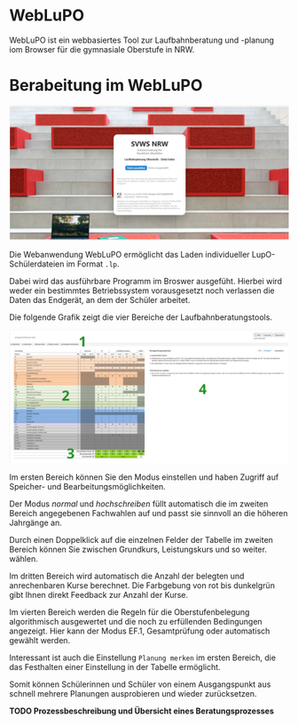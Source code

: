 # WebLuPO 

WebLuPO ist ein webbasiertes Tool zur Laufbahnberatung und -planung iom Browser für die gymnasiale Oberstufe in NRW.

# Berabeitung im WebLuPO

![weblupo Startseite](./graphics/weblupo_startseite.png "Der Startbildschirm von WebLuPO, hier ist die Beratungsdatei auszuwählen")

Die Webanwendung WebLuPO ermöglicht das Laden individueller LupO-Schülerdateien im Format ````.lp````.

Dabei wird das ausführbare Programm im Broswer ausgefüht. Hierbei wird weder ein bestimmtes Betriebssystem vorausgesetzt noch verlassen die Daten das Endgerät, an dem der Schüler arbeitet.

Die folgende Grafik zeigt die vier Bereiche der Laufbahnberatungstools.

![weblupo Bereichsübersicht](./graphics/weblupo_bereiche.png "Die Oberfläche von WebLuPO")

Im ersten Bereich können Sie den Modus einstellen und haben Zugriff auf Speicher- und Bearbeitungsmöglichkeiten.   

Der Modus *normal* und *hochschreiben* füllt automatisch die im zweiten Bereich angegebenen Fachwahlen auf und passt sie sinnvoll an die höheren Jahrgänge an.

Durch einen Doppelklick auf die einzelnen Felder der Tabelle im zweiten Bereich können Sie zwischen Grundkurs, Leistungskurs und so weiter. wählen.  

Im dritten Bereich wird automatisch die Anzahl der belegten und anrechenbaren Kurse berechnet. Die Farbgebung von rot bis dunkelgrün gibt Ihnen direkt Feedback zur Anzahl der Kurse.

Im vierten Bereich werden die Regeln für die Oberstufenbelegung algorithmisch ausgewertet und die noch zu erfüllenden Bedingungen angezeigt. Hier kann der Modus EF.1, Gesamtprüfung oder automatisch gewählt werden.   

Interessant ist auch die Einstellung ````Planung merken```` im ersten Bereich, die das Festhalten einer Einstellung in der Tabelle ermöglicht.

Somit können Schülerinnen und Schüler von einem Ausgangspunkt aus schnell mehrere Planungen ausprobieren und wieder zurücksetzen. 

**TODO Prozessbeschreibung und Übersicht eines Beratungsprozesses**